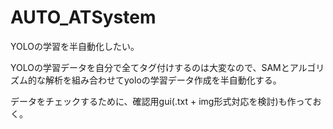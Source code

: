 # AUTO_ATSystem
YOLOの学習を半自動化したい。


YOLOの学習データを自分で全てタグ付けするのは大変なので、SAMとアルゴリズム的な解析を組み合わせてyoloの学習データ作成を半自動化する。

データをチェックするために、確認用gui(.txt + img形式対応を検討)も作っておく。

